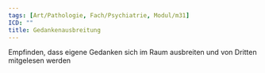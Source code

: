 ```yaml
---
tags: [Art/Pathologie, Fach/Psychiatrie, Modul/m31]
ICD: ""
title: Gedankenausbreitung
---
```

Empfinden, dass eigene Gedanken sich im Raum ausbreiten und von Dritten mitgelesen werden